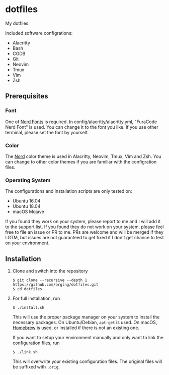 # dotfiles

My dotfiles.

Included software configrations:

- Alacritty
- Bash
- CGDB
- Git
- Neovim
- Tmux
- Vim
- Zsh

## Prerequisites

### Font

One of [Nerd Fonts](https://nerdfonts.com/) is required. In
config/alacritty/alacritty.yml, "FuraCode Nerd Font" is used. You can change
it to the font you like. If you use other terminal, please set the font by
yourself.

### Color

The [Nord](https://www.nordtheme.com/) color theme is used in Alacritty,
Neovim, Tmux, Vim and Zsh. You can change to other color themes if you are
familiar with the configration files.

### Operating System

The configurations and installation scripts are only tested on:

- Ubuntu 16.04
- Ubuntu 18.04
- macOS Mojave

If you found they work on your system, please report to me and I will add it
to the support list. If you found they do not work on your system, please feel
free to file an issue or PR to me. PRs are welcome and will be merged if they
LGTM, but issues are not guaranteed to get fixed if I don't get chance to test
on your environment.

## Installation

1. Clone and switch into the repository

       $ git clone --recursive --depth 1 https://github.com/brglng/dotfiles.git
       $ cd dotfiles

2. For full installation, run

       $ ./install.sh

   This will use the proper package manager on your system to install the
   necessary packages. On Ubuntu/Debian, `apt-get` is used. On macOS,
   [Homebrew](https://brew.sh/) is used, or installed if there is not an
   existing one.

   If you want to setup your environment manually and only want to link the
   configuration files, run

       $ ./link.sh

   This will overwrite your existing configuration files. The original files
   will be suffixed with `.orig`.

